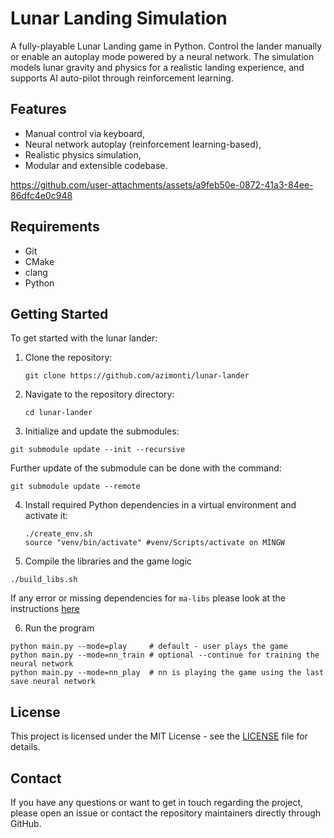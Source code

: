 # Lunar Landing Simulation

A fully-playable Lunar Landing game in Python. Control the lander manually or enable an autoplay mode powered by a neural network. The simulation models lunar gravity and physics for a realistic landing experience, and supports AI auto-pilot through reinforcement learning.

## Features

- Manual control via keyboard,
- Neural network autoplay (reinforcement learning-based),
- Realistic physics simulation,
- Modular and extensible codebase.

https://github.com/user-attachments/assets/a9feb50e-0872-41a3-84ee-86dfc4e0c948

## Requirements

- Git
- CMake
- clang
- Python

## Getting Started

To get started with the lunar lander:

1. Clone the repository:
   ```
   git clone https://github.com/azimonti/lunar-lander
   ```

2. Navigate to the repository directory:
   ```
   cd lunar-lander
   ```

3. Initialize and update the submodules:
  ```
  git submodule update --init --recursive
  ```

  Further update of the submodule can be done with the command:
  ```
  git submodule update --remote
  ```

4. Install required Python dependencies in a virtual environment and activate it:
   ```
   ./create_env.sh
   source "venv/bin/activate" #venv/Scripts/activate on MINGW
   ```

5. Compile the libraries and the game logic
  ```
  ./build_libs.sh
  ```

  If any error or missing dependencies for `ma-libs` please look at the instructions [here](https://github.com/azimonti/ma-libs)


6. Run the program
  ```
  python main.py --mode=play     # default - user plays the game
  python main.py --mode=nn_train # optional --continue for training the neural network
  python main.py --mode=nn_play  # nn is playing the game using the last save neural network
  ```

## License

This project is licensed under the MIT License - see the [LICENSE](LICENSE) file for details.

## Contact

If you have any questions or want to get in touch regarding the project, please open an issue or contact the repository maintainers directly through GitHub.
